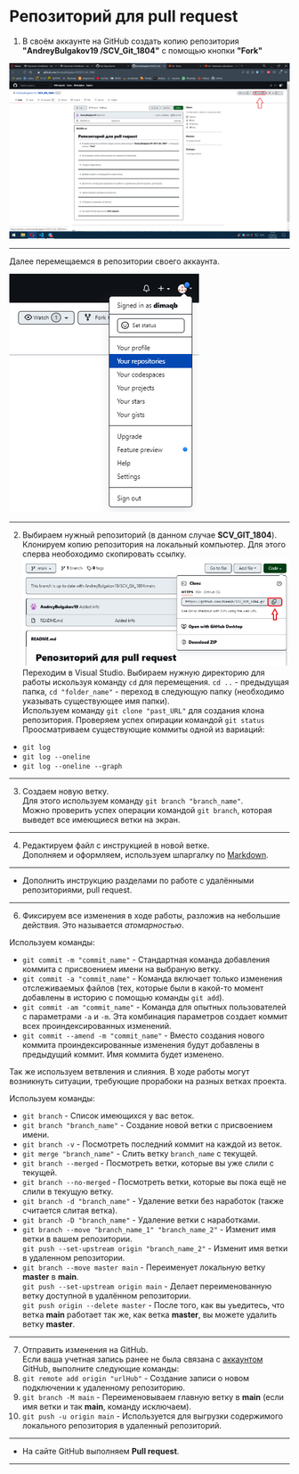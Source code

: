 # Репозиторий для **pull request**
1. В своём аккаунте на GitHub создать копию репозитория **"AndreyBulgakov19
/SCV_Git_1804"** с помощью кнопки **"Fork"**

![скрин1](scr1.png)
___
Далее перемещаемся в репозитории своего аккаунта.

![скрин2](scr2.png)
___
2. Выбираем нужный репозиторий (в данном случае **SCV_GIT_1804**). 
Клонируем копию репозитория на локальный компьютер. 
Для этого сперва необоходимо скопировать ссылку.
![скрин3](scr3.png)
Переходим в Visual Studio.
Выбираем нужную директорию для работы искользуя команду `cd` для перемещения. `cd ..` - предыдущая папка, `cd "folder_name"` - переход в следующую папку (необходимо указывать существующее имя папки).   
Используем команду `git clone "past_URL"` для создания клона репозитория.
Проверяем успех опирации командой `git status`
Проосматриваем существующие коммиты одной из вариаций:   
- `git log` 
- `git log --oneline`
- `git log --oneline --graph`
___
3. Создаем новую ветку.  
Для этого используем команду `git branch "branch_name"`.  
Можно проверить успех операции командой `git branch`, которая выведет все имеющиеся ветки на экран.
___
4. Редактируем файл с инструкцией в новой ветке.  
Дополняем и оформляем, используем шпаргалку по [Markdown](https://github.com/dimaqb/Markdown-Cheatsheet).
___
* Дополнить инструкцию разделами по работе с удалёнными репозиториями, pull request.
---
6. Фиксируем все изменения в ходе работы, разложив на небольшие действия. Это называется *атомарностью*.  
   
Используем команды:  
- `git commit -m "commit_name"` - Стандартная команда добавления коммита с присвоением имени на выбраную ветку.
- `git commit -a "commit_name"` - Команда включает только изменения отслеживаемых файлов (тех, которые были в какой-то момент добавлены в историю с помощью команды `git add`).  
- `git commit -am "commit_name"` - Команда для опытных пользователей с параметрами `-a` и `-m`. Эта комбинация параметров создает коммит всех проиндексированных изменений.  
- `git commit --amend -m "commit_name"` - Вместо создания нового коммита проиндексированные изменения будут добавлены в предыдущий коммит. Имя коммита будет изменено.  
  
Так же используем ветвления и слияния.  В ходе работы могут возникнуть ситуации, требующие прорабоки на разных ветках проекта.  
  
Используем команды:
- `git branch` - Cписок имеющихся у вас веток.
- `git branch "branch_name"` - Создание новой ветки с присвоением имени. 
- `git branch -v` - Посмотреть последний коммит на каждой из веток.
- `git merge "branch_name"` - Слить ветку `branch_name` с текущей.
- `git branch --merged` - Посмотреть  ветки, которые вы уже слили с текущей. 
- `git branch --no-merged` - Посмотреть  ветки, которые вы пока ещё не слили в текущую ветку.
- `git branch -d "branch_name"` - Удаление ветки без наработок (также считается слитая ветка).
- `git branch -D "branch_name"` - Удаление ветки с наработками. 
- `git branch --move "branch_name_1" "branch_name_2"` - Изменит имя ветки в вашем репозитории.  
`git push --set-upstream origin "branch_name_2"` - Изменит имя ветки в удаленном репозитории. 
- `git branch --move master main` - Переименует локальную ветку **master** в **main**.  
`git push --set-upstream origin main` - Делает переименованную ветку доступной в удалённом репозитории.   
`git push origin --delete master` - После того, как вы уьедитесь, что ветка **main** работает так же, как ветка **master**, вы можете удалить ветку **master**.
 
___
7. Отправить изменения на GitHub.  
Если ваша учетная запись ранее не была связана с [аккаунтом](https://github.com/signup?user_email=&source=form-home-signup) GitHub, выполните следующие команды:
1. `git remote add origin "urlHub"` - Создание записи о новом подключении к удаленному репозиторию.
2. `git branch -M main` - Переименовываем главную ветку в **main** (если имя ветки и так **main**, команду исключаем).
3. `git push -u origin main` - Используется для выгрузки содержимого локального репозитория в удаленный репозиторий.
___
* На сайте GitHub выполняем **Pull request**.

---

